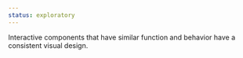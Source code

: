 ```yaml
---
status: exploratory
---
```


Interactive components that have similar function and behavior have a consistent visual design.
